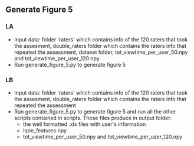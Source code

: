 ## Generate Figure 5

### LA
* Input data: folder 'raters' which contains info of the 120 raters that took the assesment, double_raters folder which contains the raters info that repeated the assessment, dataset folder, tot_viewtime_per_user_50.npy and tot_viewtime_per_user_120.npy
* Run generate_figure_5.py to generate figure 5

### LB
* Input data: folder 'raters' which contains info of the 120 raters that took the assesment, double_raters folder which contains the raters info that repeated the assessment
* Run generate_figure_5.py to generate figure 5 and run all the other scripts contained in scripts. Those files produce in output folder:
  * the well formatted .xls files with user's information
  * iqoe_features.npy
  * tot_viewtime_per_user_50.npy and tot_viewtime_per_user_120.npy